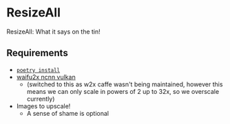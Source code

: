 # ResizeAll
ResizeAll: What it says on the tin!

## Requirements

- [`poetry install`](https://python-poetry.org/)
- [waifu2x ncnn vulkan](https://github.com/nihui/waifu2x-ncnn-vulkan)
  - (switched to this as w2x caffe wasn't being maintained, however this means we can only scale in powers of 2 up to 32x, so we overscale currently)
- Images to upscale!
  - A sense of shame is optional
